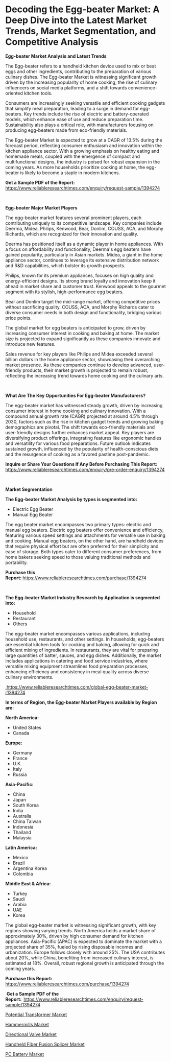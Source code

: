 <p><h1>Decoding the Egg-beater Market: A Deep Dive into the Latest Market Trends, Market Segmentation, and Competitive Analysis</h1></p><p><strong>Egg-beater Market Analysis and Latest Trends</strong></p>
<p><p>The Egg-beater refers to a handheld kitchen device used to mix or beat eggs and other ingredients, contributing to the preparation of various culinary dishes. The Egg-beater Market is witnessing significant growth driven by the increasing popularity of home cooking, the rise of culinary influencers on social media platforms, and a shift towards convenience-oriented kitchen tools. </p><p>Consumers are increasingly seeking versatile and efficient cooking gadgets that simplify meal preparation, leading to a surge in demand for egg-beaters. Key trends include the rise of electric and battery-operated models, which enhance ease of use and reduce preparation time. Sustainability also plays a critical role, with manufacturers focusing on producing egg-beaters made from eco-friendly materials.</p><p>The Egg-beater Market is expected to grow at a CAGR of 13.5% during the forecast period, reflecting consumer enthusiasm and innovation within the kitchen appliance sector. With a growing emphasis on healthy eating and homemade meals, coupled with the emergence of compact and multifunctional designs, the industry is poised for robust expansion in the coming years. As more households prioritize cooking at home, the egg-beater is likely to become a staple in modern kitchens.</p></p>
<p><strong>Get a Sample PDF of the Report:&nbsp;</strong> <a href="https://www.reliableresearchtimes.com/enquiry/request-sample/1394274?utm_campaign=1602&utm_medium=2&utm_source=Github&utm_content=ia&utm_term=18102024&utm_id=egg-beater">https://www.reliableresearchtimes.com/enquiry/request-sample/1394274</a></p>
<p>&nbsp;</p>
<p><strong>Egg-beater Major Market Players</strong></p>
<p><p>The egg-beater market features several prominent players, each contributing uniquely to its competitive landscape. Key companies include Deerma, Midea, Philips, Kenwood, Bear, Donlim, COUSS, ACA, and Morphy Richards, which are recognized for their innovation and quality.</p><p>Deerma has positioned itself as a dynamic player in home appliances. With a focus on affordability and functionality, Deerma's egg beaters have gained popularity, particularly in Asian markets. Midea, a giant in the home appliance sector, continues to leverage its extensive distribution network and R&D capabilities, which bolster its growth prospects.</p><p>Philips, known for its premium appliances, focuses on high quality and energy-efficient designs. Its strong brand loyalty and innovation keep it ahead in market share and customer trust. Kenwood appeals to the gourmet segment with its stylish, high-performance egg beaters.</p><p>Bear and Donlim target the mid-range market, offering competitive prices without sacrificing quality. COUSS, ACA, and Morphy Richards cater to diverse consumer needs in both design and functionality, bridging various price points. </p><p>The global market for egg beaters is anticipated to grow, driven by increasing consumer interest in cooking and baking at home. The market size is projected to expand significantly as these companies innovate and introduce new features.</p><p>Sales revenue for key players like Philips and Midea exceeded several billion dollars in the home appliance sector, showcasing their overarching market presence. As these companies continue to develop advanced, user-friendly products, their market growth is projected to remain robust, reflecting the increasing trend towards home cooking and the culinary arts.</p></p>
<p>&nbsp;</p>
<p><strong>What Are The Key Opportunities For Egg-beater Manufacturers?</strong></p>
<p><p>The egg-beater market has witnessed steady growth, driven by increasing consumer interest in home cooking and culinary innovation. With a compound annual growth rate (CAGR) projected at around 4.5% through 2030, factors such as the rise in kitchen gadget trends and growing baking demographics are pivotal. The shift towards eco-friendly materials and user-friendly designs further enhances market appeal. Key players are diversifying product offerings, integrating features like ergonomic handles and versatility for various food preparations. Future outlook indicates sustained growth, influenced by the popularity of health-conscious diets and the resurgence of cooking as a favored pastime post-pandemic.</p></p>
<p><strong>Inquire or Share Your Questions If Any Before Purchasing This Report:</strong> <a href="https://www.reliableresearchtimes.com/enquiry/pre-order-enquiry/1394274?utm_campaign=1602&utm_medium=2&utm_source=Github&utm_content=ia&utm_term=18102024&utm_id=egg-beater">https://www.reliableresearchtimes.com/enquiry/pre-order-enquiry/1394274</a></p>
<p>&nbsp;</p>
<p><strong>Market Segmentation</strong></p>
<p><strong>The Egg-beater Market Analysis by types is segmented into:</strong></p>
<p><ul><li>Electric Egg Beater</li><li>Manual Egg Beater</li></ul></p>
<p><p>The egg beater market encompasses two primary types: electric and manual egg beaters. Electric egg beaters offer convenience and efficiency, featuring various speed settings and attachments for versatile use in baking and cooking. Manual egg beaters, on the other hand, are handheld devices that require physical effort but are often preferred for their simplicity and ease of storage. Both types cater to different consumer preferences, from home bakers seeking speed to those valuing traditional methods and portability.</p></p>
<p><strong>Purchase this Report:&nbsp;</strong><a href="https://www.reliableresearchtimes.com/purchase/1394274?utm_campaign=1602&utm_medium=2&utm_source=Github&utm_content=ia&utm_term=18102024&utm_id=egg-beater">https://www.reliableresearchtimes.com/purchase/1394274</a></p>
<p>&nbsp;</p>
<p><strong>The Egg-beater Market Industry Research by Application is segmented into:</strong></p>
<p><ul><li>Household</li><li>Restaurant</li><li>Others</li></ul></p>
<p><p>The egg-beater market encompasses various applications, including household use, restaurants, and other settings. In households, egg-beaters are essential kitchen tools for cooking and baking, allowing for quick and efficient mixing of ingredients. In restaurants, they are vital for preparing large quantities of batter, sauces, and egg dishes. Additionally, the market includes applications in catering and food service industries, where versatile mixing equipment streamlines food preparation processes, enhancing efficiency and consistency in meal quality across diverse culinary environments.</p></p>
<p><a href="https://www.reliableresearchtimes.com/global-egg-beater-market-r1394274?utm_campaign=1602&utm_medium=2&utm_source=Github&utm_content=ia&utm_term=18102024&utm_id=egg-beater">&nbsp;https://www.reliableresearchtimes.com/global-egg-beater-market-r1394274</a></p>
<p><strong>In terms of Region, the Egg-beater Market Players available by Region are:</strong></p>
<p>
    <p> <strong> North America: </strong>
        <ul>
            <li>United States</li>
            <li>Canada</li>
        </ul>
        </p> 
    <p> <strong> Europe: </strong>
        <ul>
            <li>Germany</li>
            <li>France</li>
            <li>U.K.</li>
            <li>Italy</li>
            <li>Russia</li>
        </ul>
        </p> 
    <p> <strong> Asia-Pacific: </strong>
        <ul>
            <li>China</li>
            <li>Japan</li>
            <li>South Korea</li>
            <li>India</li>
            <li>Australia</li>
            <li>China Taiwan</li>
            <li>Indonesia</li>
            <li>Thailand</li>
            <li>Malaysia</li>
        </ul>
        </p> 
    <p> <strong> Latin America: </strong>
        <ul>
            <li>Mexico</li>
            <li>Brazil</li>
            <li>Argentina Korea</li>
            <li>Colombia</li>
        </ul>
        </p> 
    <p> <strong> Middle East & Africa: </strong>
        <ul>
            <li>Turkey</li>
            <li>Saudi</li>
            <li>Arabia</li>
            <li>UAE</li>
            <li>Korea</li>
        </ul>
    </p>
    </p>
<p><p>The global egg-beater market is witnessing significant growth, with key regions showing varying trends. North America holds a market share of approximately 30%, driven by high consumer demand for kitchen appliances. Asia-Pacific (APAC) is expected to dominate the market with a projected share of 35%, fueled by rising disposable incomes and urbanization. Europe follows closely with around 25%. The USA contributes about 20%, while China, benefiting from increased culinary interest, is estimated at 18%. Overall, robust regional growth is anticipated through the coming years.</p></p>
<p><strong>Purchase this Report: </strong><a href="https://www.reliableresearchtimes.com/purchase/1394274?utm_campaign=1602&utm_medium=2&utm_source=Github&utm_content=ia&utm_term=18102024&utm_id=egg-beater">https://www.reliableresearchtimes.com/purchase/1394274</a></p>
<p>&nbsp;<strong>Get a Sample PDF of the Report:&nbsp;&nbsp;</strong><a href="https://www.reliableresearchtimes.com/enquiry/request-sample/1394274?utm_campaign=1602&utm_medium=2&utm_source=Github&utm_content=ia&utm_term=18102024&utm_id=egg-beater">https://www.reliableresearchtimes.com/enquiry/request-sample/1394274</a></p>
<p><strong></strong></p>
<p><p><a href="https://www.linkedin.com/pulse/potential-transformer-market-size-type-low-voltage-transformermedium-dlw1c?utm_campaign=1602&utm_medium=2&utm_source=Github&utm_content=ia&utm_term=18102024&utm_id=egg-beater">Potential Transformer Market</a></p><p><a href="https://www.linkedin.com/pulse/hammermills-market-overview-regional-outlook-competitive-strategies-wxm7c?utm_campaign=1602&utm_medium=2&utm_source=Github&utm_content=ia&utm_term=18102024&utm_id=egg-beater">Hammermills Market</a></p><p><a href="https://www.linkedin.com/pulse/driving-forces-global-directional-valve-market-trends-applications-llupc?utm_campaign=1602&utm_medium=2&utm_source=Github&utm_content=ia&utm_term=18102024&utm_id=egg-beater">Directional Valve Market</a></p><p><a href="https://www.linkedin.com/pulse/handheld-fiber-fusion-splicer-market-share-size-trends-industry-jvkkc?utm_campaign=1602&utm_medium=2&utm_source=Github&utm_content=ia&utm_term=18102024&utm_id=egg-beater">Handheld Fiber Fusion Splicer Market</a></p><p><a href="https://www.linkedin.com/pulse/pc-battery-market-trends-detailed-study-its-segmentation-analyzing-9gyfe?utm_campaign=1602&utm_medium=2&utm_source=Github&utm_content=ia&utm_term=18102024&utm_id=egg-beater">PC Battery Market</a></p></p>